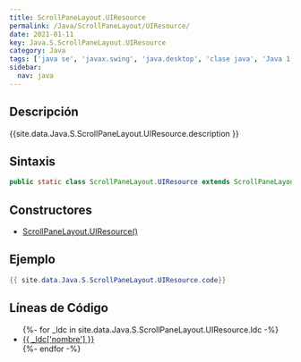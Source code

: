 ```yaml
---
title: ScrollPaneLayout.UIResource
permalink: /Java/ScrollPaneLayout/UIResource/
date: 2021-01-11
key: Java.S.ScrollPaneLayout.UIResource
category: Java
tags: ['java se', 'javax.swing', 'java.desktop', 'clase java', 'Java 1.0']
sidebar: 
  nav: java
---
```


## Descripción
{{site.data.Java.S.ScrollPaneLayout.UIResource.description }}

## Sintaxis
~~~java
public static class ScrollPaneLayout.UIResource extends ScrollPaneLayout implements UIResource
~~~

## Constructores
* [ScrollPaneLayout.UIResource()](/Java/ScrollPaneLayout/UIResource/ScrollPaneLayout/UIResource/)

## Ejemplo
~~~java
{{ site.data.Java.S.ScrollPaneLayout.UIResource.code}}
~~~

## Líneas de Código
<ul>
{%- for _ldc in site.data.Java.S.ScrollPaneLayout.UIResource.ldc -%}
   <li>
       <a href="{{_ldc['url'] }}">{{ _ldc['nombre'] }}</a>
   </li>
{%- endfor -%}
</ul>
